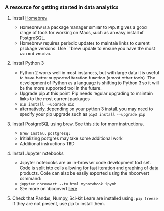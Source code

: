 ### A resource for getting started in data analytics

1. Install [Homebrew](http://brew.sh)
    - Homebrew is a package manager similar to Pip. It gives a good range of tools for working on Macs, such as an easy install of PostgreSQL.
    - Homebrew requires periodic updates to maintain links to current package versions.     Use ```brew update to ensure you have the most current version.

2. Install Python 3
    - Python 2 works well in most instances, but with large data it is useful to have better supported iteration function (amont other tools). The development of Python as a language is shifting to Python 3 so it will be the more supported tool in the future.
    - Upgrade pip at this point. Pip needs regular upgrading to maintain links to the most current packages
    - ` pip install --upgrade pip `
    - alternatively, depending on your python 3 install, you may need to specify your pip upgrade such as ` pip3 install --upgrade pip `

3. Install PostgreSQL using brew. See [this site](https://www.moncefbelyamani.com/how-to-install-postgresql-on-a-mac-with-homebrew-and-lunchy/) for more instructions.
    - `brew install postgresql`
    - Initializing postgres may take some additional work
    - Additional instructions TBD

4. Install Jupyter notebooks
    - Jupyter notebooks are an in-browser code development tool set. Code is split into cells allowing for fast iteration and graphing of data products. Code can also be easily exported using the nbconvert command:
    - `jupyter nbconvert --to html mynotebook.ipynb`
    - See more on nbconvert [here](https://github.com/jupyter/nbconvert)

5. Check that Pandas, Numpy, Sci-kit Learn are installed using:
    `pip freeze`
    If they are not present, use pip to install them.

